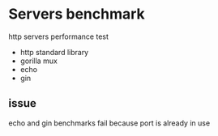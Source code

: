 # Servers benchmark

http servers performance test

- http standard library
- gorilla mux
- echo
- gin

## issue

echo and gin benchmarks fail because port is already in use

